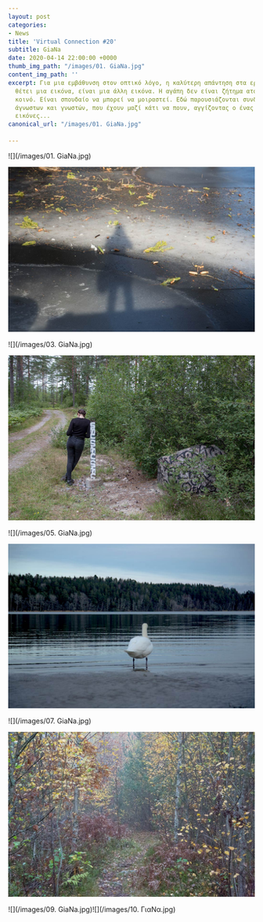 ```yaml
---
layout: post
categories:
- News
title: 'Virtual Connection #20'
subtitle: GiaNa
date: 2020-04-14 22:00:00 +0000
thumb_img_path: "/images/01. GiaNa.jpg"
content_img_path: ''
excerpt: Για μια εμβάθυνση στον οπτικό λόγο, η καλύτερη απάντηση στα ερωτήματα που
  θέτει μια εικόνα, είναι μια άλλη εικόνα. Η αγάπη δεν είναι ζήτημα ατομικό, αλλά
  κοινό. Είναι σπουδαίο να μπορεί να μοιραστεί. Εδώ παρουσιάζονται συνδέσεις φίλων,
  άγνωστων και γνωστών, που έχουν μαζί κάτι να πουν, αγγίζοντας ο ένας τον άλλον με
  εικόνες...
canonical_url: "/images/01. GiaNa.jpg"

---
```

![](/images/01. GiaNa.jpg)

![](/images/02.-GiaNa_MG_1011.jpg)

![](/images/03. GiaNa.jpg)

![](/images/04.-GiaNa_MG_8412.jpg)

![](/images/05. GiaNa.jpg)

![](/images/06.-ΓιαΝα_MG_7975.jpg)

![](/images/07. GiaNa.jpg)

![](/images/08.-GiaNa_MG_6514.jpg)

![](/images/09. GiaNa.jpg)![](/images/10. ΓιαΝα.jpg)
